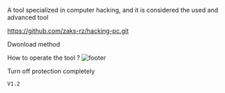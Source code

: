 A tool specialized in computer hacking, and it is considered the used and advanced tool


https://github.com/zaks-rz/hacking-pc.git

Dwonload method


How to operate the tool ?
![footer](https://github.com/zaks-rz/hacking-pc/assets/115031006/b6d504a1-707e-4997-9ba1-3b75208194f3)


Turn off protection completely





```
V1.2
```
